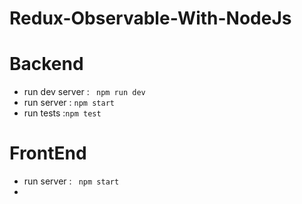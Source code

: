 # Redux-Observable-With-NodeJs

# Backend
- run dev server : ` npm run dev`
- run server : `npm start`
- run tests :`npm test` 


# FrontEnd 

- run server : ` npm start`
- 
[link text moreInfo]: http://www.reddit.com

